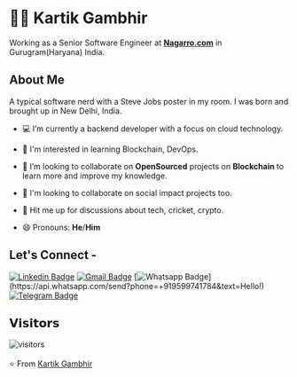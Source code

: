 # :man_technologist: Kartik Gambhir

Working as a Senior Software Engineer at <a href="https://www.nagarro.com/"> <b>Nagarro.com</b></a> in Gurugram(Haryana) India.

## About Me

A typical software nerd with a Steve Jobs poster in my room. I was born and brought up in New Delhi, India.

- 💻 I’m currently a backend developer with a focus on cloud technology.

- 🌱 I'm interested in learning Blockchain, DevOps.

- 🔭 I’m looking to collaborate on **OpenSourced** projects on **Blockchain** to learn more and improve my knowledge.

- 👯 I'm looking to collaborate on social impact projects too.

- 💬 Hit me up for discussions about tech, cricket, crypto.

- 😄 Pronouns: **He**/**Him**

## Let's Connect -

[![Linkedin Badge](https://img.shields.io/badge/-kartikgambhir-blue?style=flat-square&logo=Linkedin&logoColor=white&link=https://www.linkedin.com/in/kartik-gambhir-034b43169/)](https://www.linkedin.com/in/kartik-gambhir-034b43169/)
[![Gmail Badge](https://img.shields.io/badge/-gambhirkartik5@gmail.com-c14438?style=flat-square&logo=Gmail&logoColor=white&link=mailto:gambhirkartik5@gmail.com)](mailto:gambhirkartik5@gmail.com)
[![Whatsapp Badge](https://img.shields.io/badge/-Whatsapp-4CA143?style=flat-square&labelColor=4CA143&logo=whatsapp&logoColor=white&link=https://api.whatsapp.com/send?phone=+919599741784=Hello!)](https://api.whatsapp.com/send?phone=+919599741784&text=Hello!)
[![Telegram Badge](https://img.shields.io/badge/-kartikgambhir-1ca0f1?style=flat-square&labelColor=1ca0f1&logo=telegram&logoColor=white&link=https://t.me/kartikgambhir)](https://t.me/kartikgambhir)

## 𝗩𝗶𝘀𝗶𝘁𝗼𝗿𝘀

![visitors](https://visitor-badge.glitch.me/badge?page_id=gambhirkartik5.gambhirkartik5)
<br><br>
⭐ From [Kartik Gambhir](https://github.com/whokartikgambhir)
